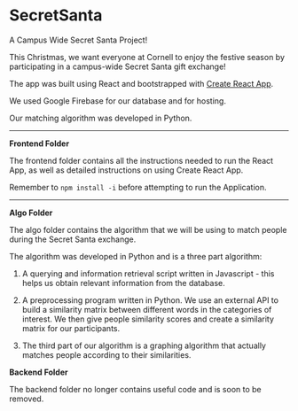 # SecretSanta
A Campus Wide Secret Santa Project!


This Christmas, we want everyone at Cornell to enjoy the festive season by participating in a campus-wide Secret Santa gift exchange!

The app was built using React and bootstrapped with [Create React App](https://github.com/facebook/create-react-app).

We used Google Firebase for our database and for hosting. 

Our matching algorithm was developed in Python. 

-----
__Frontend Folder__

The frontend folder contains all the instructions needed to run the React App, as well as detailed instructions on using Create React App.

Remember to `npm install -i` before attempting to run the Application. 

-----
__Algo Folder__

The algo folder contains the algorithm that we will be using to match people during the Secret Santa exchange. 

The algorithm was developed in Python and is a three part algorithm:

1. A querying and information retrieval script written in Javascript - this helps us obtain relevant information from the database. 

2. A preprocessing program written in Python. We use an external API to build a similarity matrix between different words in the categories of interest. We then give people similarity scores and create a similarity matrix for our participants. 

3. The third part of our algorithm is a graphing algorithm that actually matches people according to their similarities. 


__Backend Folder__

The backend folder no longer contains useful code and is soon to be removed. 
